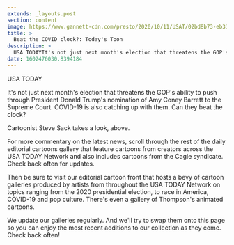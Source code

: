 ```yaml
--- 
extends: _layouts.post 
section: content 
image: https://www.gannett-cdn.com/presto/2020/10/11/USAT/02bd8b73-eb33-4b19-a360-7cbf5624a4e7-244204.jpg?crop=4233,2381,x0,y438&width=3200&height=1800&format=pjpg&auto=webp 
title: > 
  Beat the COVID clock?: Today's Toon 
description: > 
  USA TODAYIt's not just next month's election that threatens the GOP's ability to push through President Donald Trump's nomination of Amy Coney Barrett to the Supreme Court.Can they beat the clock?For more commentary on the latest news, scroll through the rest of the daily editorial cartoons gallery that feature cartoons from creators across the USA TODAY Network and also includes cartoons from the Cagle syndicate.There's even a gallery of Thompson's animated cartoons.And we'll try to swap them onto this page so you can enjoy the most recent additions to our collection as they come. 
date: 1602476030.8394184 
--- 
```

USA TODAY

It's not just next month's election that threatens the GOP's ability to push through President Donald Trump's nomination of Amy Coney Barrett to the Supreme Court. COVID-19 is also catching up with them. Can they beat the clock?

Cartoonist Steve Sack takes a look, above.

For more commentary on the latest news, scroll through the rest of the daily editorial cartoons gallery that feature cartoons from creators across the USA TODAY Network and also includes cartoons from the Cagle syndicate. Check back often for updates.

Then be sure to visit our editorial cartoon front that hosts a bevy of cartoon galleries produced by artists from throughout the USA TODAY Network on topics ranging from the 2020 presidential election, to race in America, COVID-19 and pop culture. There's even a gallery of Thompson's animated cartoons.

We update our galleries regularly. And we'll try to swap them onto this page so you can enjoy the most recent additions to our collection as they come. Check back often!